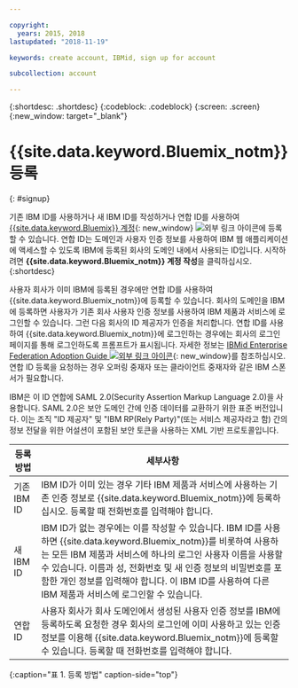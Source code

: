 ```yaml
---

copyright:
  years: 2015, 2018
lastupdated: "2018-11-19"

keywords: create account, IBMid, sign up for account

subcollection: account

---
```


{:shortdesc: .shortdesc}
{:codeblock: .codeblock}
{:screen: .screen}
{:new_window: target="_blank"}


# {{site.data.keyword.Bluemix_notm}} 등록
{: #signup}

기존 IBM ID를 사용하거나 새 IBM ID를 작성하거나 연합 ID를 사용하여 [{{site.data.keyword.Bluemix}} 계정](https://cloud.ibm.com){: new_window} ![외부 링크 아이콘](../icons/launch-glyph.svg "외부 링크 아이콘")에 등록할 수 있습니다. 연합 ID는 도메인과 사용자 인증 정보를 사용하여 IBM 웹 애플리케이션에 액세스할 수 있도록 IBM에 등록된 회사의 도메인 내에서 사용되는 ID입니다. 시작하려면 **{{site.data.keyword.Bluemix_notm}} 계정 작성**을 클릭하십시오.
{:shortdesc}

사용자 회사가 이미 IBM에 등록된 경우에만 연합 ID를 사용하여 {{site.data.keyword.Bluemix_notm}}에 등록할 수 있습니다. 회사의 도메인을 IBM에 등록하면 사용자가 기존 회사 사용자 인증 정보를 사용하여 IBM 제품과 서비스에 로그인할 수 있습니다. 그런 다음 회사의 ID 제공자가 인증을 처리합니다. 연합 ID를 사용하여 {{site.data.keyword.Bluemix_notm}}에 로그인하는 경우에는 회사의 로그인 페이지를 통해 로그인하도록 프롬프트가 표시됩니다. 
자세한 정보는 [IBMid Enterprise Federation Adoption Guide ![외부 링크 아이콘](../icons/launch-glyph.svg)](https://ibm.box.com/v/IBMid-Federation-Guide){: new_window}를 참조하십시오. 연합 ID 등록을 요청하는 경우 오퍼링 중재자 또는 클라이언트 중재자와 같은 IBM 스폰서가 필요합니다.

IBM은 이 ID 연합에 SAML 2.0(Security Assertion Markup Language 2.0)을 사용합니다. SAML 2.0은 보안 도메인 간에 인증 데이터를 교환하기 위한 표준 버전입니다. 이는 조직 "ID 제공자" 및 "IBM RP(Rely Party)"(또는 서비스 제공자라고 함) 간의 정보 전달을 위한 어설션이 포함된 보안 토큰을 사용하는 XML 기반 프로토콜입니다.

|등록 방법 |세부사항 |    
|-----------------|---------|
|기존 IBM ID   |IBM ID가 이미 있는 경우 기타 IBM 제품과 서비스에 사용하는 기존 인증 정보로 {{site.data.keyword.Bluemix_notm}}에 등록하십시오. 등록할 때 전화번호를 입력해야 합니다. |
|새 IBM ID        |IBM ID가 없는 경우에는 이를 작성할 수 있습니다. IBM ID를 사용하면 {{site.data.keyword.Bluemix_notm}}를 비롯하여 사용하는 모든 IBM 제품과 서비스에 하나의 로그인 사용자 이름을 사용할 수 있습니다. 이름과 성, 전화번호 및 새 인증 정보의 비밀번호를 포함한 개인 정보를 입력해야 합니다. 이 IBM ID를 사용하여 다른 IBM 제품과 서비스에 로그인할 수 있습니다.  |
|연합 ID     |사용자 회사가 회사 도메인에서 생성된 사용자 인증 정보를 IBM에 등록하도록 요청한 경우 회사의 로그인에 이미 사용하고 있는 인증 정보를 이용해 {{site.data.keyword.Bluemix_notm}}에 등록할 수 있습니다. 등록할 때 전화번호를 입력해야 합니다. |
{:caption="표 1. 등록 방법" caption-side="top"}
